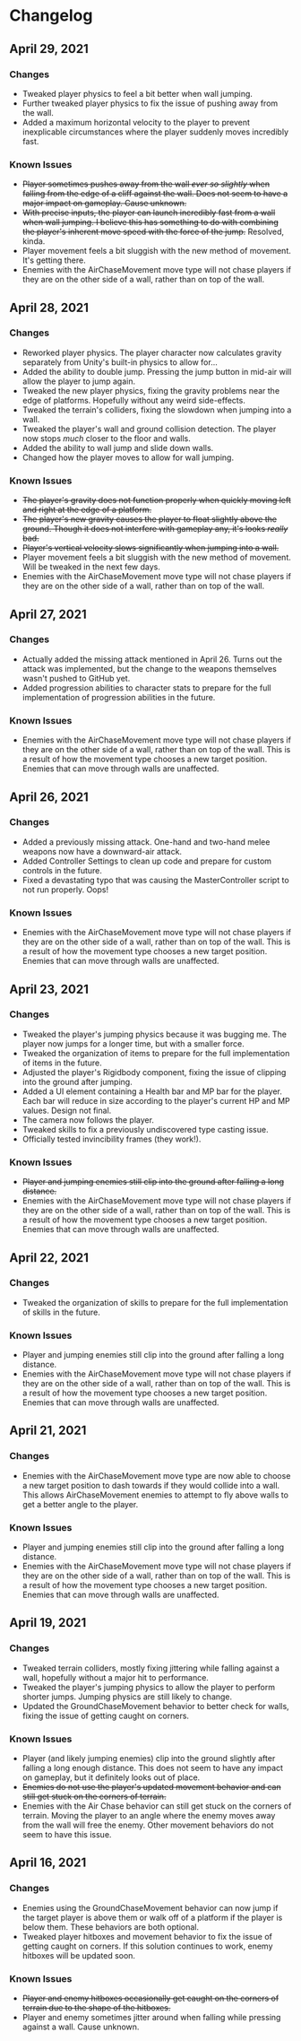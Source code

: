 # Changelog

## April 29, 2021
### Changes
* Tweaked player physics to feel a bit better when wall jumping.
* Further tweaked player physics to fix the issue of pushing away from the wall.
* Added a maximum horizontal velocity to the player to prevent inexplicable circumstances where the player suddenly moves incredibly fast.

### Known Issues
* ~~Player sometimes pushes away from the wall *ever so slightly* when falling from the edge of a cliff against the wall. Does not seem to have a major impact on gameplay. Cause unknown.~~
* ~~With precise inputs, the player can launch incredibly fast from a wall when wall jumping. I believe this has something to do with combining the player's inherent move speed with the force of the jump.~~ Resolved, kinda.
* Player movement feels a bit sluggish with the new method of movement. It's getting there.
* Enemies with the AirChaseMovement move type will not chase players if they are on the other side of a wall, rather than on top of the wall.

## April 28, 2021
### Changes
* Reworked player physics. The player character now calculates gravity separately from Unity's built-in physics to allow for...
* Added the ability to double jump. Pressing the jump button in mid-air will allow the player to jump again.
* Tweaked the new player physics, fixing the gravity problems near the edge of platforms. Hopefully without any weird side-effects.
* Tweaked the terrain's colliders, fixing the slowdown when jumping into a wall.
* Tweaked the player's wall and ground collision detection. The player now stops *much* closer to the floor and walls.
* Added the ability to wall jump and slide down walls.
* Changed how the player moves to allow for wall jumping.

### Known Issues
* ~~The player's gravity does not function properly when quickly moving left and right at the edge of a platform.~~
* ~~The player's new gravity causes the player to float slightly above the ground. Though it does not interfere with gameplay any, it's looks *really* bad.~~
* ~~Player's vertical velocity slows significantly when jumping into a wall.~~
* Player movement feels a bit sluggish with the new method of movement. Will be tweaked in the next few days.
* Enemies with the AirChaseMovement move type will not chase players if they are on the other side of a wall, rather than on top of the wall.

## April 27, 2021
### Changes
* Actually added the missing attack mentioned in April 26. Turns out the attack was implemented, but the change to the weapons themselves wasn't pushed to GitHub yet.
* Added progression abilities to character stats to prepare for the full implementation of progression abilities in the future.

### Known Issues
* Enemies with the AirChaseMovement move type will not chase players if they are on the other side of a wall, rather than on top of the wall. This is a result of how the movement type chooses a new target position. Enemies that can move through walls are unaffected.

## April 26, 2021
### Changes
* Added a previously missing attack. One-hand and two-hand melee weapons now have a downward-air attack.
* Added Controller Settings to clean up code and prepare for custom controls in the future.
* Fixed a devastating typo that was causing the MasterController script to not run properly. Oops!

### Known Issues
* Enemies with the AirChaseMovement move type will not chase players if they are on the other side of a wall, rather than on top of the wall. This is a result of how the movement type chooses a new target position. Enemies that can move through walls are unaffected.

## April 23, 2021
### Changes
* Tweaked the player's jumping physics because it was bugging me. The player now jumps for a longer time, but with a smaller force.
* Tweaked the organization of items to prepare for the full implementation of items in the future.
* Adjusted the player's Rigidbody component, fixing the issue of clipping into the ground after jumping.
* Added a UI element containing a Health bar and MP bar for the player. Each bar will reduce in size according to the player's current HP and MP values. Design not final.
* The camera now follows the player.
* Tweaked skills to fix a previously undiscovered type casting issue.
* Officially tested invincibility frames (they work!).

### Known Issues
* ~~Player and jumping enemies still clip into the ground after falling a long distance.~~
* Enemies with the AirChaseMovement move type will not chase players if they are on the other side of a wall, rather than on top of the wall. This is a result of how the movement type chooses a new target position. Enemies that can move through walls are unaffected.

## April 22, 2021
### Changes
* Tweaked the organization of skills to prepare for the full implementation of skills in the future.

### Known Issues
* Player and jumping enemies still clip into the ground after falling a long distance.
* Enemies with the AirChaseMovement move type will not chase players if they are on the other side of a wall, rather than on top of the wall. This is a result of how the movement type chooses a new target position. Enemies that can move through walls are unaffected.

## April 21, 2021
### Changes
* Enemies with the AirChaseMovement move type are now able to choose a new target position to dash towards if they would collide into a wall. This allows AirChaseMovement enemies to attempt to fly above walls to get a better angle to the player.

### Known Issues
* Player and jumping enemies still clip into the ground after falling a long distance.
* Enemies with the AirChaseMovement move type will not chase players if they are on the other side of a wall, rather than on top of the wall. This is a result of how the movement type chooses a new target position. Enemies that can move through walls are unaffected.

## April 19, 2021
### Changes
* Tweaked terrain colliders, mostly fixing jittering while falling against a wall, hopefully without a major hit to performance.
* Tweaked the player's jumping physics to allow the player to perform shorter jumps. Jumping physics are still likely to change.
* Updated the GroundChaseMovement behavior to better check for walls, fixing the issue of getting caught on corners.

### Known Issues
* Player (and likely jumping enemies) clip into the ground slightly after falling a long enough distance. This does not seem to have any impact on gameplay, but it definitely looks out of place.
* ~~Enemies do not use the player's updated movement behavior and can still get stuck on the corners of terrain.~~
* Enemies with the Air Chase behavior can still get stuck on the corners of terrain. Moving the player to an angle where the enemy moves away from the wall will free the enemy. Other movement behaviors do not seem to have this issue.

## April 16, 2021
### Changes
* Enemies using the GroundChaseMovement behavior can now jump if the target player is above them or walk off of a platform if the player is below them. These behaviors are both optional.
* Tweaked player hitboxes and movement behavior to fix the issue of getting caught on corners. If this solution continues to work, enemy hitboxes will be updated soon.

### Known Issues
* ~~Player and enemy hitboxes occasionally get caught on the corners of terrain due to the shape of the hitboxes.~~
* Player and enemy sometimes jitter around when falling while pressing against a wall. Cause unknown.
